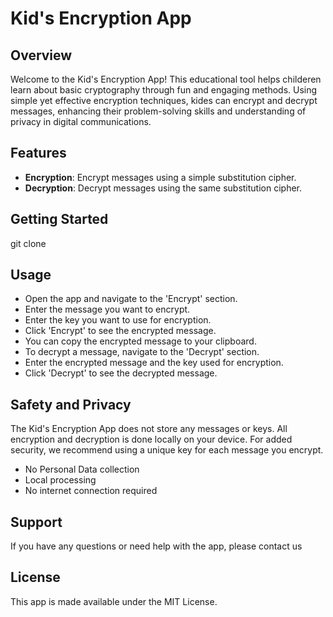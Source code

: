 # Kid's Encryption App

## Overview

Welcome to the Kid's Encryption App! This educational tool helps childeren learn about basic cryptography through fun and engaging methods. Using simple yet effective encryption techniques, kides can encrypt and decrypt messages, enhancing their problem-solving skills and understanding of privacy in digital communications.

## Features

- **Encryption**: Encrypt messages using a simple substitution cipher.
- **Decryption**: Decrypt messages using the same substitution cipher.

## Getting Started

git clone

## Usage

- Open the app and navigate to the 'Encrypt' section.
- Enter the message you want to encrypt.
- Enter the key you want to use for encryption.
- Click 'Encrypt' to see the encrypted message.
- You can copy the encrypted message to your clipboard.
- To decrypt a message, navigate to the 'Decrypt' section.
- Enter the encrypted message and the key used for encryption.
- Click 'Decrypt' to see the decrypted message.

## Safety and Privacy

The Kid's Encryption App does not store any messages or keys. All encryption and decryption is done locally on your device. For added security, we recommend using a unique key for each message you encrypt.

- No Personal Data collection
- Local processing
- No internet connection required

## Support

If you have any questions or need help with the app, please contact us

## License

This app is made available under the MIT License.
